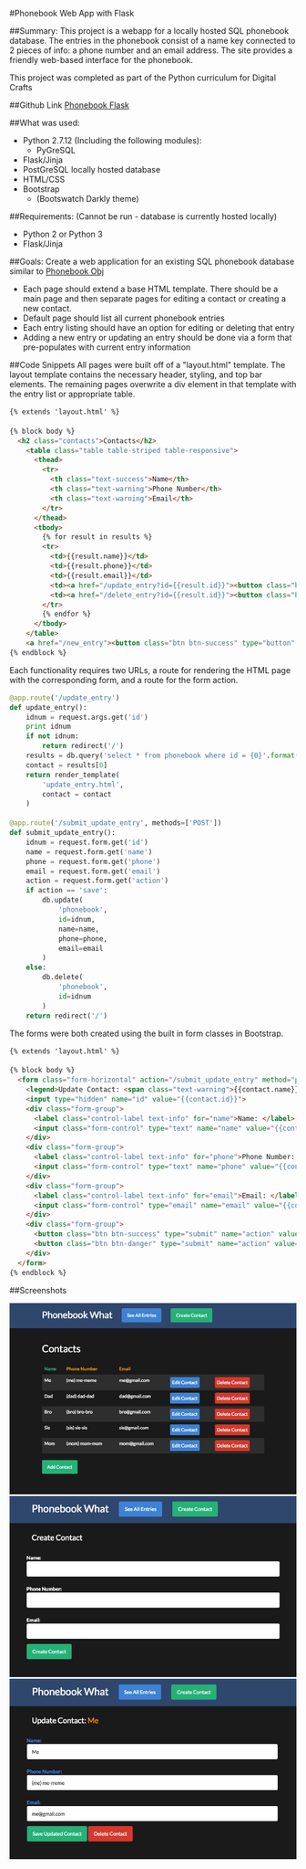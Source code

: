 #Phonebook Web App with Flask

##Summary:
This project is a webapp for a locally hosted SQL phonebook database.  The entries in the phonebook consist of a name key connected to 2 pieces of info: a phone number and an email address.  The site provides a friendly web-based interface for the phonebook.

This project was completed as part of the Python curriculum for Digital Crafts

##Github Link
[Phonebook Flask](https://github.com/jesslynlandgren/phonebookflask)

##What was used:
* Python 2.7.12 (Including the following modules):
  - PyGreSQL
* Flask/Jinja
* PostGreSQL locally hosted database
* HTML/CSS
* Bootstrap
  - (Bootswatch Darkly theme)

##Requirements:
(Cannot be run - database is currently hosted locally)
* Python 2 or Python 3
* Flask/Jinja

##Goals:
Create a web application for an existing SQL phonebook database similar to [Phonebook Obj](https://github.com/jesslynlandgren/phonebook_obj)
* Each page should extend a base HTML template.  There should be a main page and then separate pages for editing a contact or creating a new contact.
* Default page should list all current phonebook entries
* Each entry listing should have an option for editing or deleting that entry
* Adding a new entry or updating an entry should be done via a form that pre-populates with current entry information

##Code Snippets
All pages were built off of a "layout.html" template.  The layout template contains the necessary header, styling, and top bar elements.  The remaining pages overwrite a div element in that template with the entry list or appropriate table.

```html
{% extends 'layout.html' %}

{% block body %}
  <h2 class="contacts">Contacts</h2>
    <table class="table table-striped table-responsive">
      <thead>
        <tr>
          <th class="text-success">Name</th>
          <th class="text-warning">Phone Number</th>
          <th class="text-warning">Email</th>
        </tr>
      </thead>
      <tbody>
        {% for result in results %}
        <tr>
          <td>{{result.name}}</td>
          <td>{{result.phone}}</td>
          <td>{{result.email}}</td>
          <td><a href="/update_entry?id={{result.id}}"><button class="btn btn-info btn-small" type="button" name="button">Edit Contact</button></a></td>
          <td><a href="/delete_entry?id={{result.id}}"><button class="btn btn-danger btn-small" type="button" name="button">Delete Contact</button></a></td>
        </tr>
        {% endfor %}
      </tbody>
    </table>
    <a href="/new_entry"><button class="btn btn-success" type="button" name="button">Add Contact</button></a>
{% endblock %}
```
Each functionality requires two URLs, a route for rendering the HTML page with the corresponding form, and a route for the form action.
```Python
@app.route('/update_entry')
def update_entry():
    idnum = request.args.get('id')
    print idnum
    if not idnum:
        return redirect('/')
    results = db.query('select * from phonebook where id = {0}'.format(idnum)).namedresult()
    contact = results[0]
    return render_template(
        'update_entry.html',
        contact = contact
    )

@app.route('/submit_update_entry', methods=['POST'])
def submit_update_entry():
    idnum = request.form.get('id')
    name = request.form.get('name')
    phone = request.form.get('phone')
    email = request.form.get('email')
    action = request.form.get('action')
    if action == 'save':
        db.update(
            'phonebook',
            id=idnum,
            name=name,
            phone=phone,
            email=email
        )
    else:
        db.delete(
            'phonebook',
            id=idnum
        )
    return redirect('/')
```
The forms were both created using the built in form classes in Bootstrap.
```HTML
{% extends 'layout.html' %}

{% block body %}
  <form class="form-horizontal" action="/submit_update_entry" method="post">
    <legend>Update Contact: <span class="text-warning">{{contact.name}}</span></legend>
    <input type="hidden" name="id" value="{{contact.id}}">
    <div class="form-group">
      <label class="control-label text-info" for="name">Name: </label>
      <input class="form-control" type="text" name="name" value="{{contact.name}}">
    </div>
    <div class="form-group">
      <label class="control-label text-info" for="phone">Phone Number: </label>
      <input class="form-control" type="text" name="phone" value="{{contact.phone}}">
    </div>
    <div class="form-group">
      <label class="control-label text-info" for="email">Email: </label>
      <input class="form-control" type="email" name="email" value="{{contact.email}}">
    </div>
    <div class="form-group">
      <button class="btn btn-success" type="submit" name="action" value="save">Save Updated Contact</button>
      <button class="btn btn-danger" type="submit" name="action" value="delete">Delete Contact</button>
    </div>
  </form>
{% endblock %}
```

##Screenshots

![Phonebook1](img/all_entries.jpg)
![Phonebook2](img/create.jpg)
![Phonebook3](img/edit_contact.jpg)
